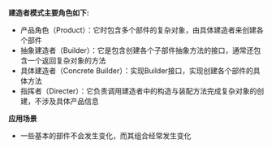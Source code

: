 **建造者模式主要角色如下:**
- 产品角色（Product）：它时包含多个部件的复杂对象，由具体建造者来创建各个部件
- 抽象建造者（Builder）：它是包含创建各个子部件抽象方法的接口，通常还包含一个返回复杂对象的方法
- 具体建造者（Concrete Builder）：实现Builder接口，实现创建各个部件的具体方法
- 指挥者（Directer）：它负责调用建造者中的构造与装配方法完成复杂对象的创建，不涉及具体产品信息

**应用场景**
- 一些基本的部件不会发生变化，而其组合经常发生变化